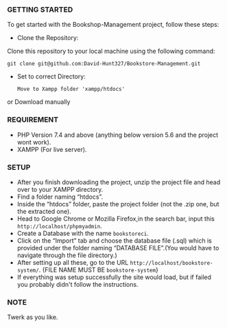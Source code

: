 ### GETTING STARTED
To get started with the Bookshop-Management project, follow these steps:

- Clone the Repository:

Clone this repository to your local machine using the following command:

    git clone git@github.com:David-Hunt327/Bookstore-Management.git

- Set to correct Directory:

      Move to Xampp folder 'xampp/htdocs'
  
or Download manually

### REQUIREMENT
- PHP Version 7.4 and above (anything below version 5.6 and the project wont work).
- XAMPP (For live server).


### SETUP
- After you finish downloading the project, unzip the project file and head over to your XAMPP directory.
- Find a folder naming “htdocs”.
- Inside the “htdocs” folder, paste the project folder (not the .zip one, but the extracted one).
- Head to Google Chrome or Mozilla Firefox,in the search bar, input this `http://localhost/phpmyadmin`.
- Create a Database with the name `bookstoreci`.
- Click on the “Import” tab and choose the database file (.sql) which is provided under the folder naming “DATABASE FILE”.(You would have to navigate through the file directory.)
- After setting up all these, go to the URL `http://localhost/bookstore-system/`. {FILE NAME MUST BE `bookstore-system`}
- If everything was setup successfully the site would load, but if failed you probably didn't follow the instructions.


### NOTE
Twerk as you like.


